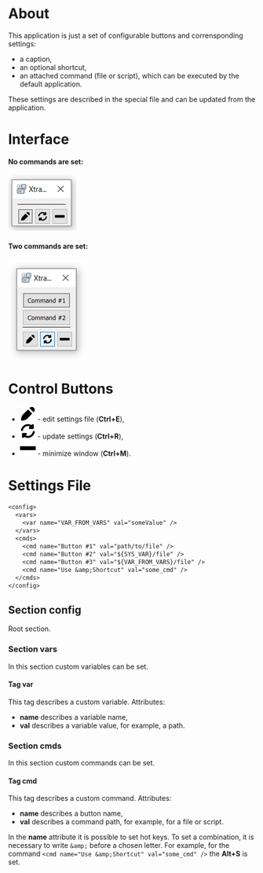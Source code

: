 # About

This application is just a set of configurable buttons and corrensponding settings:

- a caption,
- an optional shortcut,
- an attached command (file or script), which can be executed by the default application.

These settings are described in the special file and can be updated from the application.

# Interface

#### No commands are set:

![No buttons](images/docs/no_btns.png)

#### Two commands are set:

![Two buttons](images/docs/two_btns.png)

# Control Buttons

- ![Edit](images/Edit.png) - edit settings file (__Ctrl+E__),
- ![Reload](images/Reload.png) - update settings (__Ctrl+R__),
- ![Minimize](images/Minimize.png) - minimize window (__Ctrl+M__).

# Settings File

```
<config>
  <vars>
    <var name="VAR_FROM_VARS" val="someValue" />
  </vars>
  <cmds>
    <cmd name="Button #1" val="path/to/file" />
    <cmd name="Button #2" val="${SYS_VAR}/file" />
    <cmd name="Button #3" val="${VAR_FROM_VARS}/file" />
    <cmd name="Use &amp;Shortcut" val="some_cmd" />
  </cmds>
</config>
```

## Section __config__

Root section.

### Section __vars__

In this section custom variables can be set.

#### Tag __var__

This tag describes a custom variable. Attributes:

- __name__ describes a variable name,
- __val__ describes a variable value, for example, a path.

### Section __cmds__

In this section custom commands can be set.

#### Tag __cmd__

This tag describes a custom command. Attributes:

- __name__ describes a button name,
- __val__ describes a command path, for example, for a file or script.

In the __name__ attribute it is possible to set hot keys. To set a combination, it is necessary to write `&amp;` before a chosen letter. For example, for the command `<cmd name="Use &amp;Shortcut" val="some_cmd" />` the __Alt+S__ is set.
